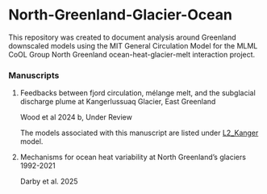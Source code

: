 # North-Greenland-Glacier-Ocean
This repository was created to document analysis around Greenland downscaled models using the MIT General Circulation Model for the MLML CoOL Group North Greenland ocean-heat-glacier-melt interaction project.

### Manuscripts

1. Feedbacks between fjord circulation, mélange melt, and the subglacial discharge plume at Kangerlussuaq Glacier, East Greenland

   Wood et al 2024 b, Under Review

   The models associated with this manuscript are listed under [L2_Kanger](https://github.com/mhwood/downscale_greenland/tree/main/L2/L2_Kanger) model.

2. Mechanisms for ocean heat variability at North Greenland’s glaciers 1992-2021

   Darby et al. 2025
